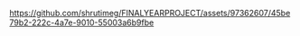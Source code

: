 

https://github.com/shrutimeg/FINALYEARPROJECT/assets/97362607/45be79b2-222c-4a7e-9010-55003a6b9fbe

